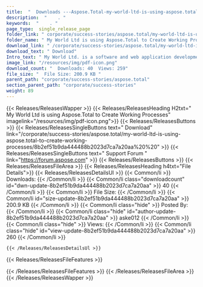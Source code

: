 ```yaml
---
title:  "  Downloads ---Aspose.Total-my-world-ltd-is-using-aspose.total-to-create-working-processes . " 
description:  "    . " 
keywords:  "    . " 
page_type:  single_release_page
folder_link: " corporate/success-stories/aspose.total/my-world-ltd-is-using-aspose.total-to-create-working-processes/"
folder_name: " My World Ltd is using Aspose.Total to Create Working Processes"
download_link: " /corporate/success-stories/aspose.total/my-world-ltd-is-using-aspose.total-to-create-working-processes/8b2ef51b9da444488b2023d7ca7a20aa"
download_text: " Download"
Intro_text: " My World Ltd. is a software and web application development company, established..."
image_link: "/resources/img/pdf-icon.png"
download_count: "  Downloads: 40  Views: 259"
file_size: "  File Size: 200.9 KB "
parent_path: "corporate/success-stories/aspose.total"
section_parent_path: "corporate/success-stories"
weight: 89
---
```


{{< Releases/ReleasesWapper >}}
  {{< Releases/ReleasesHeading H2txt=" My World Ltd is using Aspose.Total to Create Working Processes" imagelink="/resources/img/pdf-icon.png">}}
  {{< Releases/ReleasesButtons >}}
    {{< Releases/ReleasesSingleButtons text=" Download" link="/corporate/success-stories/aspose.total/my-world-ltd-is-using-aspose.total-to-create-working-processes/8b2ef51b9da444488b2023d7ca7a20aa%20%20" >}}
    {{< Releases/ReleasesSingleButtons text=" Support Forum " link="https://forum.aspose.com" >}}
  {{< Releases/ReleasesButtons >}}
  {{< Releases/ReleasesFileArea >}}
    {{< Releases/ReleasesHeading h4txt="File Details">}}
    {{< Releases/ReleasesDetailsUl >}}
            {{< Common/li  >}} Downloads: {{< /Common/li >}} 
      {{< Common/li class="downloadcount" id="dwn-update-8b2ef51b9da444488b2023d7ca7a20aa" >}} 40 {{< /Common/li >}} 
      {{< Common/li  >}} File Size: {{< /Common/li >}} 
      {{< Common/li id="size-update-8b2ef51b9da444488b2023d7ca7a20aa" >}} 200.9 KB {{< /Common/li >}} 
      {{< Common/li  class="hide" >}} Posted By: {{< /Common/li >}} 
      {{< Common/li class="hide" id="author-update-8b2ef51b9da444488b2023d7ca7a20aa" >}} aske012 {{< /Common/li >}} 
      {{< Common/li class="hide"  >}} Views: {{< /Common/li >}} 
      {{< Common/li class="hide" id="view-update-8b2ef51b9da444488b2023d7ca7a20aa" >}} 260 {{< /Common/li >}} 

    {{< /Releases/ReleasesDetailsUl >}}

  {{< Releases/ReleasesFileFeatures >}}
      
  {{< /Releases/ReleasesFileFeatures >}}
 {{< /Releases/ReleasesFileArea >}}
{{< /Releases/ReleasesWapper >}}


